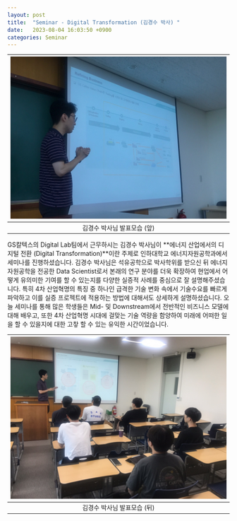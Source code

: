 ```yaml
---
layout: post
title:  "Seminar - Digital Transformation (김경수 박사) "
date:   2023-08-04 16:03:50 +0900
categories: Seminar
---
```


| ![Seminar_photo.jpg](https://github.com/Inha-ERE/cure.github.io/blob/main/_images/Dr_Kim_Seminar_v1.jpg?raw=true) | 
|:--:| 
| 김경수 박사님 발표모습 (앞) |

GS칼텍스의 Digital Lab팀에서 근무하시는 김경수 박사님이 **에너지 산업에서의 디지털 전환 (Digital Transformation)**이란 주제로 인하대학교 에너지자원공학과에서 세미나를 진행하셨습니다. 김경수 박사님은 석유공학으로 박사학위를 받으신 뒤 에너지자원공학을 전공한 Data Scientist로서 본래의 연구 분야를 더욱 확장하여 현업에서 어떻게 유의미한 기여를 할 수 있는지를 다양한 실증적 사례를 중심으로 잘 설명해주셨습니다. 특히 4차 산업혁명의 특징 중 하나인 급격한 기술 변화 속에서 기술수요를 빠르게 파악하고 이를 실증 프로젝트에 적용하는 방법에 대해서도 상세하게 설명하셨습니다. 오늘 세미나를 통해 많은 학생들은 Mid- 및 Downstream에서 전반적인 비즈니스 모델에 대해 배우고, 또한 4차 산업혁명 시대에 걸맞는 기술 역량을 함양하여 미래에 어떠한 일을 할 수 있을지에 대한 고챃 할 수 있는 유익한 시간이었습니다.


| ![Seminar_photo.jpg](https://github.com/Inha-ERE/cure.github.io/blob/main/_images/Dr_Kim_Seminar_v2.jpg?raw=true) | 
|:--:| 
| 김경수 박사님 발표모습 (뒤) |

